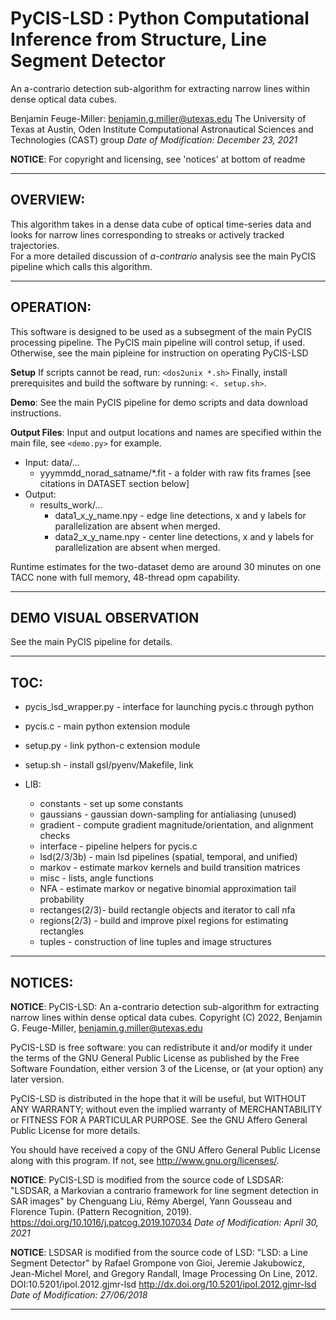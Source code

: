 # PyCIS-LSD : Python Computational Inference from Structure, Line Segment Detector


An a-contrario detection sub-algorithm for extracting narrow lines within dense optical data cubes.


Benjamin Feuge-Miller: benjamin.g.miller@utexas.edu
The University of Texas at Austin, 
Oden Institute Computational Astronautical Sciences and Technologies (CAST) group
*Date of Modification: December 23, 2021*

**NOTICE**: For copyright and licensing, see 'notices' at bottom of readme

------------------------------------------------------------------

## OVERVIEW:

This algorithm takes in a dense data cube of optical time-series data and looks for narrow lines corresponding to streaks or actively tracked trajectories.  
For a more detailed discussion of *a-contrario* analysis see the main PyCIS pipeline which calls this algorithm.


------------------------------------------------------------------

## OPERATION:

This software is designed to be used as a subsegment of the main PyCIS processing pipeline. 
The PyCIS main pipeline will control setup, if used.  Otherwise, see the main pipleine for instruction on operating PyCIS-LSD

**Setup**
   If scripts cannot be read, run:
   `<dos2unix *.sh>`
   Finally, install prerequisites and build the software by running:
   `<. setup.sh>`.



**Demo**:
  See the main PyCIS pipeline for demo scripts and data download instructions.  


**Output Files**:
Input and output locations and names are specified within the main file, see `<demo.py>` for example.

* Input: data/...
    * yyymmdd_norad_satname/*.fit - a folder with raw fits frames [see citations in DATASET section below] 
* Output: 
    * results_work/... 
        * data1_x_y_name.npy - edge line detections, x and y labels for parallelization are absent when merged.
        * data2_x_y_name.npy - center line detections, x and y labels for parallelization are absent when merged.

Runtime estimates for the two-dataset demo are around 30 minutes on one TACC none with full memory, 48-thread opm capability.

------------------------------------------------------------------

## DEMO VISUAL OBSERVATION

See the main PyCIS pipeline for details.

------------------------------------------------------------------

## TOC:

* pycis_lsd_wrapper.py - interface for launching pycis.c through python
* pycis.c -              main python extension module 
* setup.py -             link python-c extension module
* setup.sh -             install gsl/pyenv/Makefile, link


* LIB:
    * constants -     set up some constants
    * gaussians -     gaussian down-sampling for antialiasing (unused)
    * gradient -      compute gradient magnitude/orientation, and alignment checks
    * interface -     pipeline helpers for pycis.c
    * lsd(2/3/3b) -   main lsd pipelines (spatial, temporal, and unified)
    * markov -        estimate markov kernels and build transition matrices
    * misc -          lists, angle functions
    * NFA -           estimate markov or negative binomial approximation tail probability
    * rectanges(2/3)- build rectangle objects and iterator to call nfa
    * regions(2/3) -  build and improve pixel regions for estimating rectangles
    * tuples -        construction of line tuples and image structures 

------------------------------------------------------------------

## NOTICES:


**NOTICE**: 
PyCIS-LSD: An a-contrario detection sub-algorithm for extracting narrow lines within dense optical data cubes.
Copyright (C) 2022, Benjamin G. Feuge-Miller, <benjamin.g.miller@utexas.edu>

PyCIS-LSD is free software: you can redistribute it and/or modify 
it under the terms of the GNU General Public License as published 
by the Free Software Foundation, either version 3 of the License, 
or (at your option) any later version.

PyCIS-LSD is distributed in the hope that it will be useful,
but WITHOUT ANY WARRANTY; without even the implied warranty of
MERCHANTABILITY or FITNESS FOR A PARTICULAR PURPOSE. See the
GNU Affero General Public License for more details.
 
You should have received a copy of the GNU Affero General Public License
along with this program. If not, see <http://www.gnu.org/licenses/>.


**NOTICE**: 
PyCIS-LSD is modified from the source code of LSDSAR:
"LSDSAR, a Markovian a contrario framework for line segment detection in SAR images"
by Chenguang Liu, Rémy Abergel, Yann Gousseau and Florence Tupin. 
(Pattern Recognition, 2019).
https://doi.org/10.1016/j.patcog.2019.107034
*Date of Modification: April 30, 2021*


**NOTICE**: 
LSDSAR is modified from the source code of LSD:
"LSD: a Line Segment Detector" by Rafael Grompone von Gioi,
Jeremie Jakubowicz, Jean-Michel Morel, and Gregory Randall,
Image Processing On Line, 2012. DOI:10.5201/ipol.2012.gjmr-lsd
http://dx.doi.org/10.5201/ipol.2012.gjmr-lsd
*Date of Modification: 27/06/2018*





------------------------------------------------------------------
